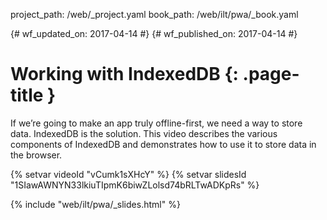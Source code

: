 project_path: /web/_project.yaml book_path: /web/ilt/pwa/_book.yaml

{# wf_updated_on: 2017-04-14 #} {# wf_published_on: 2017-04-14 #}

# Working with IndexedDB {: .page-title }

If we’re going to make an app truly offline-first, we need a way to store data. IndexedDB is the solution. This video describes the various components of IndexedDB and demonstrates how to use it to store data in the browser.

{% setvar videoId "vCumk1sXHcY" %} {% setvar slidesId "1SIawAWNYN33lkiuTIpmK6biwZLolsd74bRLTwADKpRs" %}

{% include "web/ilt/pwa/_slides.html" %}